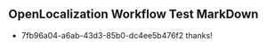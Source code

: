 ## OpenLocalization Workflow Test MarkDown
* 7fb96a04-a6ab-43d3-85b0-dc4ee5b476f2 thanks!

<!--HONumber=Jul16_HO4-->


